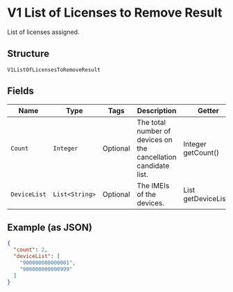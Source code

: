 
# V1 List of Licenses to Remove Result

List of licenses assigned.

## Structure

`V1ListOfLicensesToRemoveResult`

## Fields

| Name | Type | Tags | Description | Getter | Setter |
|  --- | --- | --- | --- | --- | --- |
| `Count` | `Integer` | Optional | The total number of devices on the cancellation candidate list. | Integer getCount() | setCount(Integer count) |
| `DeviceList` | `List<String>` | Optional | The IMEIs of the devices. | List<String> getDeviceList() | setDeviceList(List<String> deviceList) |

## Example (as JSON)

```json
{
  "count": 2,
  "deviceList": [
    "900000000000001",
    "900000000000999"
  ]
}
```

